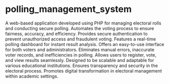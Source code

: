 # polling_management_system

A web-based application developed using PHP for managing electoral rolls and conducting secure polling.
Automates the voting process to ensure fairness, accuracy, and efficiency.
Provides secure authentication to prevent unauthorized access and fraudulent voting.
Features a real-time polling dashboard for instant result analysis.
Offers an easy-to-use interface for both voters and administrators.
Eliminates manual errors, inaccurate voter records, and inefficiencies in polling.
Allows users to register, vote, and view results seamlessly.
Designed to be scalable and adaptable for various educational institutions.
Ensures transparency and security in the electoral process.
Promotes digital transformation in electoral management within academic settings.

